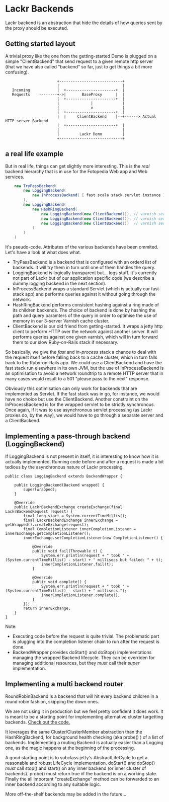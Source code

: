 Lackr Backends
==============

Lackr backend is an abstraction that hide the details of how queries sent by the proxy should be executed.

Getting started layout
----------------------

A trivial proxy like the one from the getting-started Demo is plugged on a simple "ClientBackend" that send
request to a given remote http server (that we have also called "backend" so far, just to get things a bit more
confusing).

```
                       +----------------------------+
                       |                            |
   Incoming            |  +----------------------+  |
   Requests    --------+->|       BaseProxy      |  |
                       |  +----------------------+  |
                       |              |             |
                       |              v             |
                       |  +----------------------+  |
                       |  |     ClientBackend    |--+------> Actual HTTP server Backend
                       |  +----------------------+  |
                       |                            |
                       |         Lackr Demo         |
                       +----------------------------+
```

a real life example
-------------------

But in real life, things can get slightly more interesting. This is the _real_ backend hierarchy that is in
use for the Fotopedia Web app and Web services.

```java
    new TryPassBackend(
        new LoggingBackend(
            new InProcessBackend( [ fast scala stack servlet instance ] )
        ),
        new LoggingBackend(
            new HashRingBackend(
                new LoggingBackend(new ClientBackend()), // varnish server 1
                new LoggingBackend(new ClientBackend()), // varnish server 2
                new LoggingBackend(new ClientBackend())  // varnish server 3
            )
        )
    )
```

It's pseudo-code. Attributes of the various backends have been ommited. Let's have a look at what does what.

- TryPassBackend is a backend that is configured with an orderd list of backends. It will try them in turn until one
  of them handles the query.
- LoggingBackend is logically transparent but... logs stuff. It's currently not part of Lackr but of our
  application specific code (we describe a dummy logging backend in the next section).
- InProcessBackend wraps a standard Servlet (which is actually our fast-stack app) and performs queries against it
  without going through the network.
- HashRingBackend performs consistent hashing against a ring made of its children backends. The choice of backend
  is done by hashing the path and query paramters of the query in order to optimise the use of memory in our
  3-server Varnish cache cluster.
- ClientBackend is our old friend from getting-started. It wraps a jetty http client to perform HTTP over the network
  against another server. It will performs queries against one given varnish, which will in turn forward them to our
  slow Ruby-on-Rails stack if necessary.

So basically, we give the *fast* and *in-process* stack a chance to deal with the request itself before falling back
to a cache cluster, which in turn falls back to the Ruby-on-Rails app. We could use a ClientBackend and have the fast
stack run elsewhere in its own JVM, but the use of InProcessBackend is an optimisation to avoid a network roundtrip to
a remote HTTP server that in many cases would result to a 501 "please pass to the next" response.

Obviously this optimisation can only work for backends that are implemented as Servlet. If the fast stack was in go,
for instance, we would have no choice but use the ClientBackend. Another constraint on the InProcessBackend is for the
wrapped servlet to be strictly synchronous. Once again, if it was to use asynchronous servlet processing (as Lackr
proxies do, by the way), we would have to go through a separate server and a ClientBackend.

Implementing a pass-through backend (LoggingBackend)
----------------------------------------------------

If LoggingBackend is not present in itself, it is interesting to know how it is actually implemented. Running code
before and after a request is made a bit tedious by the asynchronous nature of Lackr processing.

```
public class LoggingBackend extends BackendWrapper {

    public LoggingBackend(Backend wrapped) {
        super(wrapped);
    }

    @Override
    public LackrBackendExchange createExchange(final LackrBackendRequest request) {
        final long start = System.currentTimeMillis();
        final LackrBackendExchange innerExchange = getWrapped().createExchange(request);
        final CompletionListener innerCompletionListener = innerExchange.getCompletionListener();
        innerExchange.setCompletionListener(new CompletionListener() {

            @Override
            public void fail(Throwable t) {
                System.err.println(request + " took " + (System.currentTimeMillis() - start) + " millisecs but failed: " + t);
                innerCompletionListener.fail(t);
            }

            @Override
            public void complete() {
                System.err.println(request + " took " + (System.currentTimeMillis() - start) + " millisecs.");
                innerCompletionListener.complete();
            }
        });
        return innerExchange;
    }
}
```

Note:
- Executing code before the request is quite trivial. The problematic part is plugging into the completion listener
  chain to run after the request is done.
- BackendWrapper provides doStart() and doStop() implementations managing the wrapped Backend lifecycle. They can be
  overriden for managing additional resources, but they *must* call their _super_ implementation.

Implementing a multi backend router
-----------------------------------

RoundRobinBackend is a backend that will hit every backend children in a round robin fashion, skipping the down
ones.

We are not using it in production but we feel pretty confident it does work. It is meant to be a starting point for
implementing alternative cluster targetting backends.
[Check out the code.](/src/main/java/com/fotonauts/lackr/backend/RoundRobinBackend.java)

It leverages the same Cluster/ClusterMember abstraction than the HashRingBackend, for background health checking
(aka probe() ) of a list of backends. Implementing a routing Backend is actually easier than a Logging one, as
the magic happens at the beginning of the processing. 

A good starting point is to subclass jetty's AbstractLifeCycle to get a reasonable and robust LifeCycle
implementation. doStart() and doStop() *must* call stop() and start() on any inner backend (or inner cluster of 
backends). probe() must return true iif the backend is on a working state. Finally the all important "createExchange" 
method can be forwarded to an inner backend according to any suitable logic.

More off-the-shelf backends may be added in the future...
